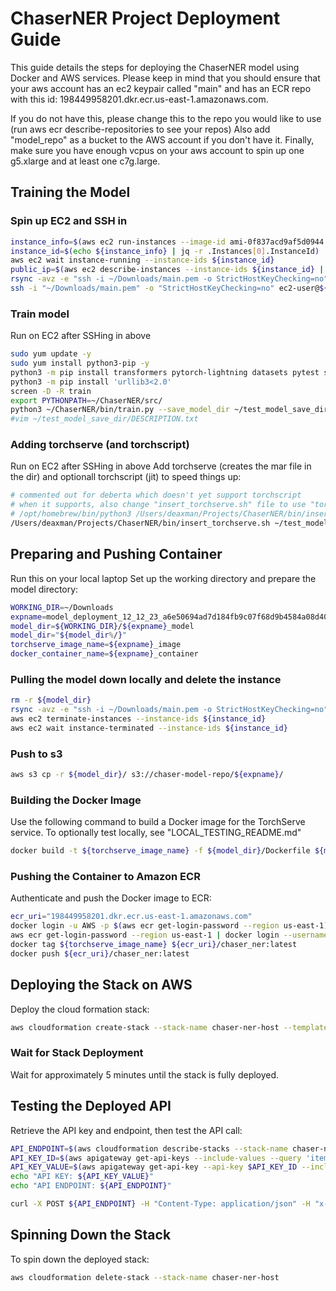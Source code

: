 # ChaserNER Project Deployment Guide

This guide details the steps for deploying the ChaserNER model using Docker and AWS services.
Please keep in mind that you should ensure that your aws account has an ec2 keypair called "main" 
and has an ECR repo with this id: 198449958201.dkr.ecr.us-east-1.amazonaws.com. 

If you do not have this, 
please change this to the repo you would like to use (run aws ecr describe-repositories to see your repos)
Also add "model_repo" as a bucket to the AWS account if you don't have it.
Finally, make sure you have enough vcpus on your aws account to spin up one g5.xlarge and at least one c7g.large.

## Training the Model

### Spin up EC2 and SSH in

```bash
instance_info=$(aws ec2 run-instances --image-id ami-0f837acd9af5d0944 --count 1 --instance-type g5.xlarge --key-name main --security-group-ids sg-079c29fe50f0767d7)
instance_id=$(echo ${instance_info} | jq -r .Instances[0].InstanceId)
aws ec2 wait instance-running --instance-ids ${instance_id}
public_ip=$(aws ec2 describe-instances --instance-ids ${instance_id} | jq -r .Reservations[0].Instances[0].PublicIpAddress)
rsync -avz -e "ssh -i ~/Downloads/main.pem -o StrictHostKeyChecking=no" ~/Projects/ChaserNER/ ec2-user@${public_ip}:~/ChaserNER/
ssh -i "~/Downloads/main.pem" -o "StrictHostKeyChecking=no" ec2-user@${public_ip}
```


### Train model 
Run on EC2 after SSHing in above
```bash
sudo yum update -y
sudo yum install python3-pip -y
python3 -m pip install transformers pytorch-lightning datasets pytest seqeval lightning_lite torch torchvision
python3 -m pip install 'urllib3<2.0'
screen -D -R train
export PYTHONPATH=~/ChaserNER/src/
python3 ~/ChaserNER/bin/train.py --save_model_dir ~/test_model_save_dir
#vim ~/test_model_save_dir/DESCRIPTION.txt
```

### Adding torchserve (and torchscript)
Run on EC2 after SSHing in above
Add torchserve (creates the mar file in the dir) and optionall torchscript (jit) to speed things up:
```bash
# commented out for deberta which doesn't yet support torchscript
# when it supports, also change "insert_torchserve.sh" file to use "torchscript_model"
# /opt/homebrew/bin/python3 /Users/deaxman/Projects/ChaserNER/bin/insert_torchscript.py --config_path ~/test_model_save_dir/config.json
/Users/deaxman/Projects/ChaserNER/bin/insert_torchserve.sh ~/test_model_save_dir
```

## Preparing and Pushing Container
Run this on your local laptop
Set up the working directory and prepare the model directory:

```bash
WORKING_DIR=~/Downloads
expname=model_deployment_12_12_23_a6e50694ad7d184fb9c07f68d9b4584a08d40af2_v1.0.0
model_dir=${WORKING_DIR}/${expname}_model
model_dir="${model_dir%/}"
torchserve_image_name=${expname}_image
docker_container_name=${expname}_container
```

### Pulling the model down locally and delete the instance
```bash
rm -r ${model_dir}
rsync -avz -e "ssh -i ~/Downloads/main.pem -o StrictHostKeyChecking=no" ec2-user@${public_ip}:~/test_model_save_dir/ ${model_dir}/
aws ec2 terminate-instances --instance-ids ${instance_id}
aws ec2 wait instance-terminated --instance-ids ${instance_id}
```

### Push to s3
```bash
aws s3 cp -r ${model_dir}/ s3://chaser-model-repo/${expname}/
```

### Building the Docker Image

Use the following command to build a Docker image for the TorchServe service. 
To optionally test locally, see "LOCAL_TESTING_README.md"

```bash
docker build -t ${torchserve_image_name} -f ${model_dir}/Dockerfile ${model_dir}/
```

### Pushing the Container to Amazon ECR

Authenticate and push the Docker image to ECR:

```bash
ecr_uri="198449958201.dkr.ecr.us-east-1.amazonaws.com"
docker login -u AWS -p $(aws ecr get-login-password --region us-east-1) ${ecr_uri}
aws ecr get-login-password --region us-east-1 | docker login --username AWS --password-stdin $ecr_uri
docker tag ${torchserve_image_name} ${ecr_uri}/chaser_ner:latest
docker push ${ecr_uri}/chaser_ner:latest
```

## Deploying the Stack on AWS

Deploy the cloud formation stack:

```bash
aws cloudformation create-stack --stack-name chaser-ner-host --template-body file:///Users/deaxman/Projects/ChaserNER/misc/cloudformation_template.yaml --capabilities CAPABILITY_IAM
```

### Wait for Stack Deployment

Wait for approximately 5 minutes until the stack is fully deployed.

## Testing the Deployed API

Retrieve the API key and endpoint, then test the API call:

```bash
API_ENDPOINT=$(aws cloudformation describe-stacks --stack-name chaser-ner-host --query 'Stacks[0].Outputs[?OutputKey==`ApiEndpoint`].OutputValue' --output text | sed 's/\/$//')
API_KEY_ID=$(aws apigateway get-api-keys --include-values --query 'items[?name==`MyRestrictedAPIKey`].id' --output text)
API_KEY_VALUE=$(aws apigateway get-api-key --api-key $API_KEY_ID --include-value --query 'value' --output text)
echo "API KEY: ${API_KEY_VALUE}"
echo "API ENDPOINT: ${API_ENDPOINT}"

curl -X POST ${API_ENDPOINT} -H "Content-Type: application/json" -H "x-api-key: ${API_KEY}" -d '{"text": "dustin please finish the report on profit by 10/21"}'
```

## Spinning Down the Stack

To spin down the deployed stack:

```bash
aws cloudformation delete-stack --stack-name chaser-ner-host
```
